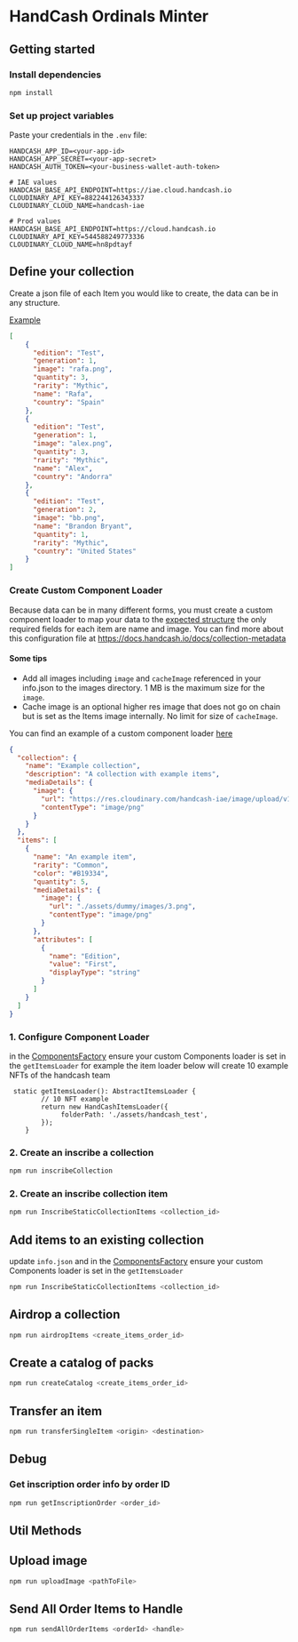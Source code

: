 # HandCash Ordinals Minter

## Getting started

### Install dependencies

```bash
npm install
```

### Set up project variables

Paste your credentials in the `.env` file:
```
HANDCASH_APP_ID=<your-app-id>
HANDCASH_APP_SECRET=<your-app-secret>
HANDCASH_AUTH_TOKEN=<your-business-wallet-auth-token>

# IAE values
HANDCASH_BASE_API_ENDPOINT=https://iae.cloud.handcash.io
CLOUDINARY_API_KEY=882244126343337
CLOUDINARY_CLOUD_NAME=handcash-iae

# Prod values
HANDCASH_BASE_API_ENDPOINT=https://cloud.handcash.io
CLOUDINARY_API_KEY=544588249773336
CLOUDINARY_CLOUD_NAME=hn8pdtayf

```


## Define your collection
Create a json file of each Item you would like to create, the data can be in any structure.

 [Example](/assets/handcash_test/info.json)
```json
[
    {
      "edition": "Test",
      "generation": 1,
      "image": "rafa.png",
      "quantity": 3, 
      "rarity": "Mythic",
      "name": "Rafa",
      "country": "Spain"
    },
    {
      "edition": "Test",
      "generation": 1,
      "image": "alex.png",
      "quantity": 3,
      "rarity": "Mythic",
      "name": "Alex",
      "country": "Andorra"
    },
    {
      "edition": "Test",
      "generation": 2,
      "image": "bb.png",
      "name": "Brandon Bryant",
      "quantity": 1,
      "rarity": "Mythic",
      "country": "United States"
    }
]

```



### Create Custom Component Loader 
Because data can be in many different forms, you must create a custom component loader to map your data to the [expected structure](src/loaders/Types.ts) the only required fields for each item are name and image.
You can find more about this configuration file at https://docs.handcash.io/docs/collection-metadata


#### Some tips
- Add all images including `image` and `cacheImage` referenced in your info.json to the images directory. 1 MB is the maximum size for the `image`.
- Cache image is an optional higher res image that does not go on chain but is set as the Items image internally. No limit for size of `cacheImage`.



You can find an example of a custom component loader [here](src/loaders/HandCashItemsLoader.ts)

```json
{
  "collection": {
    "name": "Example collection",
    "description": "A collection with example items",
    "mediaDetails": {
      "image": {
        "url": "https://res.cloudinary.com/handcash-iae/image/upload/v1687295380/items/HeroImage_MysteryBox_wq5iz2_lceykv.jpg",
        "contentType": "image/png"
      }
    }
  },
  "items": [
    {
      "name": "An example item",
      "rarity": "Common",
      "color": "#B19334",
      "quantity": 5,
      "mediaDetails": {
        "image": {
          "url": "./assets/dummy/images/3.png",
          "contentType": "image/png"
        }
      },
      "attributes": [
        {
          "name": "Edition",
          "value": "First",
          "displayType": "string"
        }
      ]
    }
  ]
}

```



### 1. Configure Component Loader 

in the [ComponentsFactory](/src/ComponentsFactory.ts) ensure your custom Components loader is set in the `getItemsLoader`
for example the item loader below will create 10 example NFTs of the handcash team

```
 static getItemsLoader(): AbstractItemsLoader {
        // 10 NFT example
        return new HandCashItemsLoader({
             folderPath: './assets/handcash_test',
        });
    }

```

### 2. Create an inscribe a collection

```bash
npm run inscribeCollection
```

### 2. Create an inscribe collection item

```bash
npm run InscribeStaticCollectionItems <collection_id>
```

## Add items to an existing collection
update `info.json` and in the [ComponentsFactory](/src/ComponentsFactory.ts) ensure your custom Components loader is set in the `getItemsLoader`

```bash
npm run InscribeStaticCollectionItems <collection_id>
```

## Airdrop a collection

```bash
npm run airdropItems <create_items_order_id>
```

## Create a catalog of packs

```bash
npm run createCatalog <create_items_order_id>
```

## Transfer an item

```bash
npm run transferSingleItem <origin> <destination>
```

## Debug

### Get inscription order info by order ID
```bash
npm run getInscriptionOrder <order_id>
```

## Util Methods 

## Upload image
```bash
npm run uploadImage <pathToFile>
```
## Send All Order Items to Handle
```bash
npm run sendAllOrderItems <orderId> <handle> 
```

